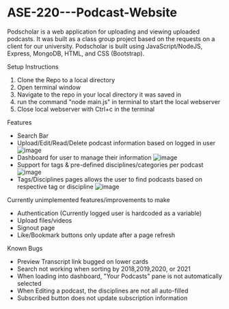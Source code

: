 # ASE-220---Podcast-Website
Podscholar is a web application for uploading and viewing uploaded podcasts. It was built as a class group project based on the requests on a client for our university. Podscholar is built using JavaScript/NodeJS, Express, MongoDB, HTML, and CSS (Bootstrap).

Setup Instructions
1. Clone the Repo to a local directory
3. Open terminal window
4. Navigate to the repo in your local directory it was saved in
2. run the command "node main.js" in terminal to start the local webserver
3. Close local webserver with Ctrl+c in the terminal

Features
- Search Bar
- Upload/Edit/Read/Delete podcast information based on logged in user
![image](https://user-images.githubusercontent.com/89708788/185663104-9df9b3fc-7723-44c9-9b24-16e056ded744.png)
- Dashboard for user to manage their information
![image](https://user-images.githubusercontent.com/89708788/185662626-be302b31-44df-4f30-8ebe-10188812108a.png)
- Support for tags & pre-defined disciplines/categories per podcast
![image](https://user-images.githubusercontent.com/89708788/185662692-ccf7b7e2-5f05-4c8b-958f-b80a4225eb7c.png)
- Tags/Disciplines pages allows the user to find podcasts based on respective tag or discipline
![image](https://user-images.githubusercontent.com/89708788/185662779-4147f72c-3e8d-4412-ac60-a4359791512f.png)

Currently unimplemented features/improvements to make
- Authentication (Currently logged user is hardcoded as a variable)
- Upload files/videos
- Signout page
- Like/Bookmark buttons only update after a page refresh

Known Bugs
- Preview Transcript link bugged on lower cards
- Search not working when sorting by 2018,2019,2020, or 2021
- When loading into dashboard, "Your Podcasts" pane is not automatically selected
- When Editing a podcast, the disciplines are not all auto-filled
- Subscribed button does not update subscription information

